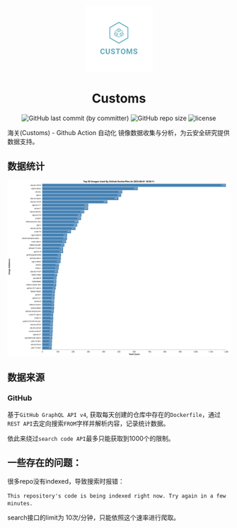 <p align="center">
<img src="assets/logo_transparent.png" width="30%" >
</p>
<h1 align="center"> Customs </h1>
<p align="center">
<img alt="GitHub last commit (by committer)" src="https://img.shields.io/github/last-commit/dvkunion/customs">
<img alt="GitHub repo size" src="https://img.shields.io/github/repo-size/dvkunion/customs">
<img src="https://img.shields.io/badge/LICENSE-MIT-777777.svg"  alt="license"/>
</p>

海关(Customs) - Github Action 自动化 镜像数据收集与分析，为云安全研究提供数据支持。

## 数据统计
<img src="assets/top_50_images.svg" />


## 数据来源

### GitHub
基于`GitHub GraphQL API v4`, 获取每天创建的仓库中存在的`Dockerfile`，通过`REST API`去定向搜索`FROM`字样并解析内容，记录统计数据。

依此来绕过`search code API`最多只能获取到1000个的限制。

## 一些存在的问题：

很多repo没有indexed，导致搜索时报错：

`This repository's code is being indexed right now. Try again in a few minutes.`

search接口的limit为 10次/分钟，只能依照这个速率进行爬取。